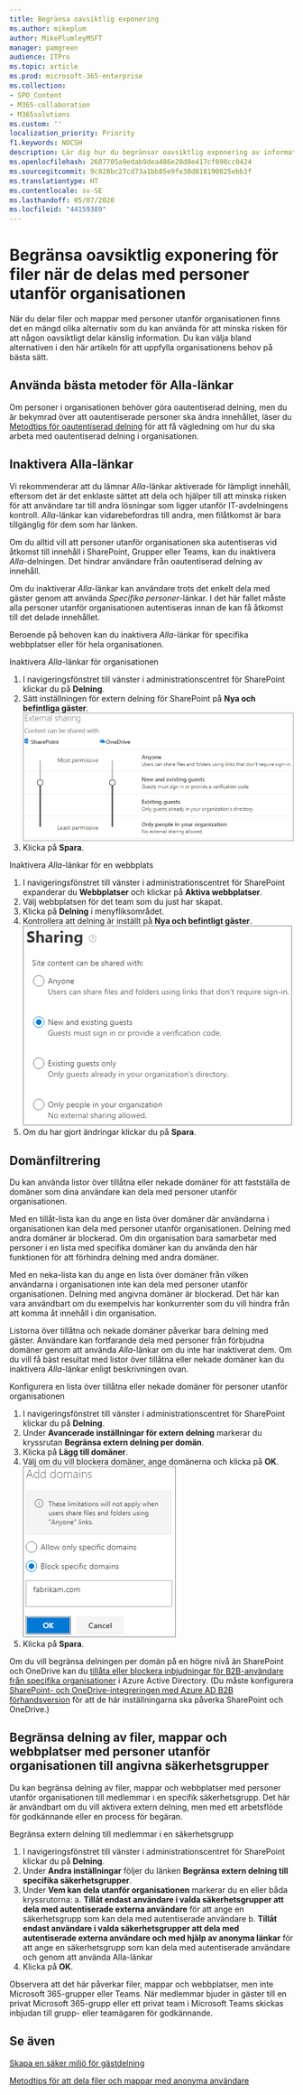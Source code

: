 ```yaml
---
title: Begränsa oavsiktlig exponering
ms.author: mikeplum
author: MikePlumleyMSFT
manager: pamgreen
audience: ITPro
ms.topic: article
ms.prod: microsoft-365-enterprise
ms.collection:
- SPO_Content
- M365-collaboration
- M365solutions
ms.custom: ''
localization_priority: Priority
f1.keywords: NOCSH
description: Lär dig hur du begränsar oavsiktlig exponering av information när du delar filer med personer utanför organisationen.
ms.openlocfilehash: 2687705a9edab9dea486e28d8e417cf890cc0424
ms.sourcegitcommit: 9c828bc27cd73a1bb85e9fe38d818190025ebb3f
ms.translationtype: HT
ms.contentlocale: sv-SE
ms.lasthandoff: 05/07/2020
ms.locfileid: "44159389"
---
```

# <a name="limit-accidental-exposure-to-files-when-sharing-with-people-outside-your-organization"></a>Begränsa oavsiktlig exponering för filer när de delas med personer utanför organisationen

När du delar filer och mappar med personer utanför organisationen finns det en mängd olika alternativ som du kan använda för att minska risken för att någon oavsiktligt delar känslig information. Du kan välja bland alternativen i den här artikeln för att uppfylla organisationens behov på bästa sätt.

## <a name="use-best-practices-for-anyone-links"></a>Använda bästa metoder för Alla-länkar

Om personer i organisationen behöver göra oautentiserad delning, men du är bekymrad över att oautentiserade personer ska ändra innehållet, läser du [Metodtips för oautentiserad delning](best-practices-anonymous-sharing.md) för att få vägledning om hur du ska arbeta med oautentiserad delning i organisationen.

## <a name="turn-off-anyone-links"></a>Inaktivera Alla-länkar

Vi rekommenderar att du lämnar *Alla*-länkar aktiverade för lämpligt innehåll, eftersom det är det enklaste sättet att dela och hjälper till att minska risken för att användare tar till andra lösningar som ligger utanför IT-avdelningens kontroll. *Alla*-länkar kan vidarebefordras till andra, men filåtkomst är bara tillgänglig för dem som har länken.

Om du alltid vill att personer utanför organisationen ska autentiseras vid åtkomst till innehåll i SharePoint, Grupper eller Teams, kan du inaktivera *Alla*-delningen. Det hindrar användare från oautentiserad delning av innehåll.

Om du inaktiverar *Alla*-länkar kan användare trots det enkelt dela med gäster genom att använda *Specifika personer*-länkar. I det här fallet måste alla personer utanför organisationen autentiseras innan de kan få åtkomst till det delade innehållet.

Beroende på behoven kan du inaktivera *Alla*-länkar för specifika webbplatser eller för hela organisationen.

Inaktivera *Alla*-länkar för organisationen
1. I navigeringsfönstret till vänster i administrationscentret för SharePoint klickar du på **Delning**.
2. Sätt inställningen för extern delning för SharePoint på **Nya och befintliga gäster**.</br>
   ![Skärmbild av inställningar för extern delning för SharePoint](../media/sharepoint-organization-external-sharing-controls-new-users.png)
3. Klicka på **Spara**.

Inaktivera *Alla*-länkar för en webbplats
1. I navigeringsfönstret till vänster i administrationscentret för SharePoint expanderar du **Webbplatser** och klickar på **Aktiva webbplatser**.
2. Välj webbplatsen för det team som du just har skapat.
3. Klicka på **Delning** i menyfliksområdet.
4. Kontrollera att delning är inställt på **Nya och befintligt gäster**.</br>
   ![Skärmbild av inställningar för extern delning för SharePoint](../media/sharepoint-site-external-sharing-settings.png)
5. Om du har gjort ändringar klickar du på **Spara**.

## <a name="domain-filtering"></a>Domänfiltrering

Du kan använda listor över tillåtna eller nekade domäner för att fastställa de domäner som dina användare kan dela med personer utanför organisationen.

Med en tillåt-lista kan du ange en lista över domäner där användarna i organisationen kan dela med personer utanför organisationen. Delning med andra domäner är blockerad. Om din organisation bara samarbetar med personer i en lista med specifika domäner kan du använda den här funktionen för att förhindra delning med andra domäner.

Med en neka-lista kan du ange en lista över domäner från vilken användarna i organisationen inte kan dela med personer utanför organisationen. Delning med angivna domäner är blockerad. Det här kan vara användbart om du exempelvis har konkurrenter som du vill hindra från att komma åt innehåll i din organisation.

Listorna över tillåtna och nekade domäner påverkar bara delning med gäster. Användare kan fortfarande dela med personer från förbjudna domäner genom att använda *Alla*-länkar om du inte har inaktiverat dem. Om du vill få bäst resultat med listor över tillåtna eller nekade domäner kan du inaktivera *Alla*-länkar enligt beskrivningen ovan.

Konfigurera en lista över tillåtna eller nekade domäner för personer utanför organisationen
1. I navigeringsfönstret till vänster i administrationscentret för SharePoint klickar du på **Delning**.
2. Under **Avancerade inställningar för extern delning** markerar du kryssrutan **Begränsa extern delning per domän**.
3. Klicka på **Lägg till domäner**.
4. Välj om du vill blockera domäner, ange domänerna och klicka på **OK**.</br>
   ![Skärmbild av inställningen för att begränsa extern delning per domän för SharePoint](../media/sharepoint-sharing-block-domain.png)
5. Klicka på **Spara**.

Om du vill begränsa delningen per domän på en högre nivå än SharePoint och OneDrive kan du [tillåta eller blockera inbjudningar för B2B-användare från specifika organisationer](https://docs.microsoft.com/azure/active-directory/b2b/allow-deny-list) i Azure Active Directory. (Du måste konfigurera [SharePoint- och OneDrive-integreringen med Azure AD B2B förhandsversion](https://docs.microsoft.com/sharepoint/sharepoint-azureb2b-integration-preview) för att de här inställningarna ska påverka SharePoint och OneDrive.)

## <a name="limit-sharing-of-files-folders-and-sites-with-people-outside-your-organization-to-specified-security-groups"></a>Begränsa delning av filer, mappar och webbplatser med personer utanför organisationen till angivna säkerhetsgrupper

Du kan begränsa delning av filer, mappar och webbplatser med personer utanför organisationen till medlemmar i en specifik säkerhetsgrupp. Det här är användbart om du vill aktivera extern delning, men med ett arbetsflöde för godkännande eller en process för begäran.

Begränsa extern delning till medlemmar i en säkerhetsgrupp
1. I navigeringsfönstret till vänster i administrationscentret för SharePoint klickar du på **Delning**.
2. Under **Andra inställningar** följer du länken **Begränsa extern delning till specifika säkerhetsgrupper**.
3. Under **Vem kan dela utanför organisationen** markerar du en eller båda kryssrutorna: a. **Tillåt endast användare i valda säkerhetsgrupper att dela med autentiserade externa användare** för att ange en säkerhetsgrupp som kan dela med autentiserade användare b. **Tillåt endast användare i valda säkerhetsgrupper att dela med autentiserade externa användare och med hjälp av anonyma länkar** för att ange en säkerhetsgrupp som kan dela med autentiserade användare och genom att använda Alla-länkar
4. Klicka på **OK**.

Observera att det här påverkar filer, mappar och webbplatser, men inte Microsoft 365-grupper eller Teams. När medlemmar bjuder in gäster till en privat Microsoft 365-grupp eller ett privat team i Microsoft Teams skickas inbjudan till grupp- eller teamägaren för godkännande.

## <a name="see-also"></a>Se även

[Skapa en säker miljö för gästdelning](create-secure-guest-sharing-environment.md)

[Metodtips för att dela filer och mappar med anonyma användare](best-practices-anonymous-sharing.md)